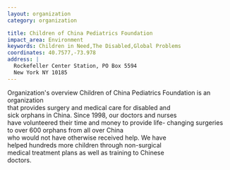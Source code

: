 ```yaml
---
layout: organization
category: organization

title: Children of China Pediatrics Foundation
impact_area: Environment
keywords: Children in Need,The Disabled,Global Problems
coordinates: 40.7577,-73.978
address: |
  Rockefeller Center Station, PO Box 5594
  New York NY 10185
---
```

Organization's overview
Children of China Pediatrics Foundation is an organization  
that provides surgery and medical care for disabled and  
sick orphans in China. Since 1998, our doctors and nurses  
have volunteered their time and money to provide life- 
changing surgeries to over 600 orphans from all over China  
who would not have otherwise received help. We have  
helped hundreds more children through non-surgical  
medical treatment plans as well as training to Chinese  
doctors.